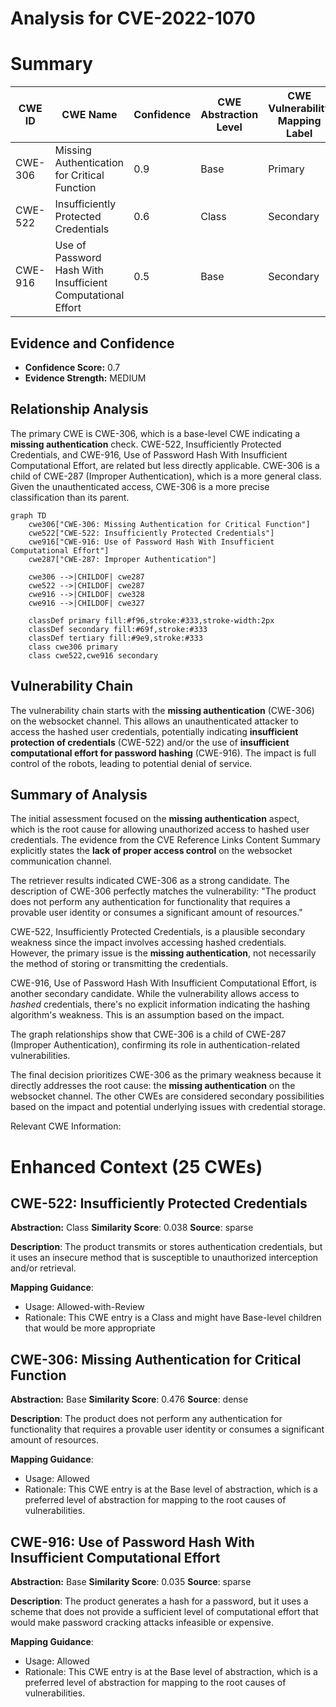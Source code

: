 # Analysis for CVE-2022-1070

# Summary
| CWE ID | CWE Name | Confidence | CWE Abstraction Level | CWE Vulnerability Mapping Label | CWE-Vulnerability Mapping Notes |
|---|---|---|---|---|---|
| CWE-306 | Missing Authentication for Critical Function | 0.9 | Base | Primary | Allowed |
| CWE-522 | Insufficiently Protected Credentials | 0.6 | Class | Secondary | Allowed-with-Review |
| CWE-916 | Use of Password Hash With Insufficient Computational Effort | 0.5 | Base | Secondary | Allowed |

## Evidence and Confidence

*   **Confidence Score:** 0.7
*   **Evidence Strength:** MEDIUM

## Relationship Analysis
The primary CWE is CWE-306, which is a base-level CWE indicating a **missing authentication** check. CWE-522, Insufficiently Protected Credentials, and CWE-916, Use of Password Hash With Insufficient Computational Effort, are related but less directly applicable. CWE-306 is a child of CWE-287 (Improper Authentication), which is a more general class. Given the unauthenticated access, CWE-306 is a more precise classification than its parent.

```mermaid
graph TD
    cwe306["CWE-306: Missing Authentication for Critical Function"]
    cwe522["CWE-522: Insufficiently Protected Credentials"]
    cwe916["CWE-916: Use of Password Hash With Insufficient Computational Effort"]
    cwe287["CWE-287: Improper Authentication"]
    
    cwe306 -->|CHILDOF| cwe287
    cwe522 -->|CHILDOF| cwe287
    cwe916 -->|CHILDOF| cwe328
    cwe916 -->|CHILDOF| cwe327
    
    classDef primary fill:#f96,stroke:#333,stroke-width:2px
    classDef secondary fill:#69f,stroke:#333
    classDef tertiary fill:#9e9,stroke:#333
    class cwe306 primary
    class cwe522,cwe916 secondary
```

## Vulnerability Chain
The vulnerability chain starts with the **missing authentication** (CWE-306) on the websocket channel. This allows an unauthenticated attacker to access the hashed user credentials, potentially indicating **insufficient protection of credentials** (CWE-522) and/or the use of **insufficient computational effort for password hashing** (CWE-916). The impact is full control of the robots, leading to potential denial of service.

## Summary of Analysis
The initial assessment focused on the **missing authentication** aspect, which is the root cause for allowing unauthorized access to hashed user credentials. The evidence from the CVE Reference Links Content Summary explicitly states the **lack of proper access control** on the websocket communication channel.

The retriever results indicated CWE-306 as a strong candidate. The description of CWE-306 perfectly matches the vulnerability: "The product does not perform any authentication for functionality that requires a provable user identity or consumes a significant amount of resources."

CWE-522, Insufficiently Protected Credentials, is a plausible secondary weakness since the impact involves accessing hashed credentials. However, the primary issue is the **missing authentication**, not necessarily the method of storing or transmitting the credentials.

CWE-916, Use of Password Hash With Insufficient Computational Effort, is another secondary candidate. While the vulnerability allows access to *hashed* credentials, there's no explicit information indicating the hashing algorithm's weakness. This is an assumption based on the impact.

The graph relationships show that CWE-306 is a child of CWE-287 (Improper Authentication), confirming its role in authentication-related vulnerabilities.

The final decision prioritizes CWE-306 as the primary weakness because it directly addresses the root cause: the **missing authentication** on the websocket channel. The other CWEs are considered secondary possibilities based on the impact and potential underlying issues with credential storage.

Relevant CWE Information:

# Enhanced Context (25 CWEs)

## CWE-522: Insufficiently Protected Credentials
**Abstraction:** Class
**Similarity Score**: 0.038
**Source**: sparse

**Description**:
The product transmits or stores authentication credentials, but it uses an insecure method that is susceptible to unauthorized interception and/or retrieval.

**Mapping Guidance**:
- Usage: Allowed-with-Review
- Rationale: This CWE entry is a Class and might have Base-level children that would be more appropriate

## CWE-306: Missing Authentication for Critical Function
**Abstraction:** Base
**Similarity Score**: 0.476
**Source**: dense

**Description**:
The product does not perform any authentication for functionality that requires a provable user identity or consumes a significant amount of resources.

**Mapping Guidance**:
- Usage: Allowed
- Rationale: This CWE entry is at the Base level of abstraction, which is a preferred level of abstraction for mapping to the root causes of vulnerabilities.

## CWE-916: Use of Password Hash With Insufficient Computational Effort
**Abstraction:** Base
**Similarity Score**: 0.035
**Source**: sparse

**Description**:
The product generates a hash for a password, but it uses a scheme that does not provide a sufficient level of computational effort that would make password cracking attacks infeasible or expensive.

**Mapping Guidance**:
- Usage: Allowed
- Rationale: This CWE entry is at the Base level of abstraction, which is a preferred level of abstraction for mapping to the root causes of vulnerabilities.